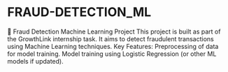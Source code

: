 # FRAUD-DETECTION_ML
🚀 Fraud Detection Machine Learning Project This project is built as part of the GrowthLink internship task. It aims to detect fraudulent transactions using Machine Learning techniques.  Key Features:  Preprocessing of data for model training.  Model training using Logistic Regression (or other ML models if updated).  
